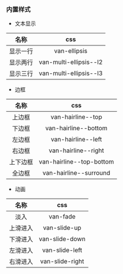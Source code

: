 ### 内置样式
+ 文本显示  

| 名称 | css |
|:---:|:---:|
|显示一行|van-ellipsis|
|显示两行|van-multi-ellipsis--l2|
|显示三行|van-multi-ellipsis--l3|
+ 边框

| 名称 | css |
|:---:|:---:|
|上边框|van-hairline--top|
|下边框|van-hairline--bottom|
|左边框|van-hairline--left|
|右边框|van-hairline--right|
|上下边框|van-hairline--top-bottom|
|全边框|van-hairline--surround|

+ 动画

| 名称 | css |
|:---:|:---:|
|淡入|van-fade|
|上滑进入|van-slide-up|
|下滑进入|van-slide-down|
|左滑进入|van-slide-left|
|右滑进入|van-slide-right|
